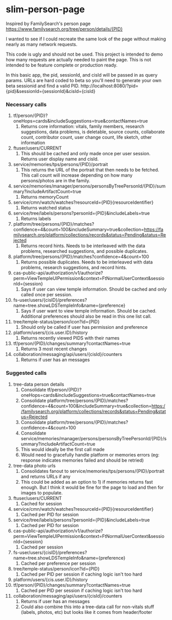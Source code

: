 # slim-person-page

Inspired by FamilySearch's person page https://www.familysearch.org/tree/person/details/{PID}

I wanted to see if I could recreate the same look of the page without making nearly as many network requests.

This code is ugly and should not be used. This project is intended to demo how many requests are actually needed to paint the page.
This is not intended to be feature complete or production ready.

In this basic app, the pid, sessionId, and cisId will be passed in as query params.
URLs are hard coded to beta so you'll need to generate your own beta sessionid and find a valid PID.
http://localhost:8080/?pid={pid}&sessionId={sessionId}&cisId={cisId}




### Necessary calls

1)  tf/person/{PID}?oneHops=cards&includeSuggestions=true&contactNames=true
    1) Returns core information: vitals, family members, research suggestions, data problems, is deletable, source counts, collaborate count, contributor count, user change count, life sketch, other information
2)  ftuser/users/CURRENT
    1) This should be cached and only made once per user session. Returns user display name and cisId.
3)  service/memories/tps/persons/{PID}/portrait
    1) This returns the URL of the portrait that then needs to be fetched. This call count will increase depending on how many persons/photos are in the family.
4)  service/memories/manager/persons/personsByTreePersonId/{PID}/summary?includeArtifactCount=true
    1) Returns memoryCount
5)  service/cmn/watch/watches?resourceId={PID}{resourceIdentifier}
    1) Returns watched status
6)  service/tree/labels/persons?personId={PID}&includeLabels=true
    1) Returns labels
7)  platform/tree/persons/{PID}/matches?confidence=4&count=100&includeSummary=true&collection=https://familysearch.org/platform/collections/records&status=Pending&status=Rejected
    1) Returns record hints. Needs to be interleaved with the data problems, researched suggestions, and possible duplicates.
8)  platform/tree/persons/{PID}/matches?confidence=4&count=100
    1) Returns possible duplicates. Needs to be interleaved with data problems, research suggestions, and record hints.
9)  cas-public-api/authorization/v1/authorize?perm=ViewTempleUIPermission&context=FtNormalUserContext&sessionId={session}
    1) Says if user can view temple information. Should be cached and only called once per session.
10) fs-user/users/{cisID}/preferences?name=tree.showLDSTempleInfo&name={preference}
    1) Says if user want to view temple information. Should be cached. Additional preferences should also be read in this one list call.
11) tree/temple-status/person/icon?id={PID}
    1) Should only be called if user has permission and preference
12) platform/users/{cis.user.ID}/history
    1) Returns recently viewed PIDS with their names
13) tf/person/{PID}/changes/summary?contactNames=true
    1) Returns 3 most recent changes
14) collaboration/messaging/api/users/{cisId}/counters
    1) Returns if user has an messages
    
### Suggested calls

1)  tree-data person details
    1) Consolidate tf/person/{PID}?oneHops=cards&includeSuggestions=true&contactNames=true
    1) Consolidate platform/tree/persons/{PID}/matches?confidence=4&count=100&includeSummary=true&collection=https://familysearch.org/platform/collections/records&status=Pending&status=Rejected
    1) Consolidate platform/tree/persons/{PID}/matches?confidence=4&count=100
    1) Consolidate service/memories/manager/persons/personsByTreePersonId/{PID}/summary?includeArtifactCount=true
    1) This would ideally be the first call made
    1) Would need to gracefully handle platform or memories errors (eg: response indicates memories failed and should be retried)
2)  tree-data photo urls
    1) Consolidates fanout to service/memories/tps/persons/{PID}/portrait and returns URLs if any
    1) This could be added as an option to 1) if memories returns fast enough. But I think it would be fine for the page to load and then for images to populate.
3)  ftuser/users/CURRENT
    1) Cached for session
4)  service/cmn/watch/watches?resourceId={PID}{resourceIdentifier}
    1) Cached per PID for session
5)  service/tree/labels/persons?personId={PID}&includeLabels=true
    1) Cached per PID for session
6)  cas-public-api/authorization/v1/authorize?perm=ViewTempleUIPermission&context=FtNormalUserContext&sessionId={session}
    1) Cached per session
7)  fs-user/users/{cisID}/preferences?name=tree.showLDSTempleInfo&name={preference}
    1) Cached per preference per session
8)  tree/temple-status/person/icon?id={PID}
    1) Cached per PID per session if caching logic isn't too hard
9)  platform/users/{cis.user.ID}/history
10) tf/person/{PID}/changes/summary?contactNames=true
    1) Cached per PID per session if caching logic isn't too hard
14) collaboration/messaging/api/users/{cisId}/counters
    1) Returns if user has an messages
    1) Could also combine this into a tree-data call for non-vitals stuff (labels, photos, etc) but looks like it comes from header/footer